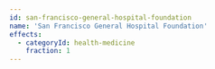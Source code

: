 ```yaml
---
id: san-francisco-general-hospital-foundation
name: 'San Francisco General Hospital Foundation'
effects:
  - categoryId: health-medicine
    fraction: 1
---
```

